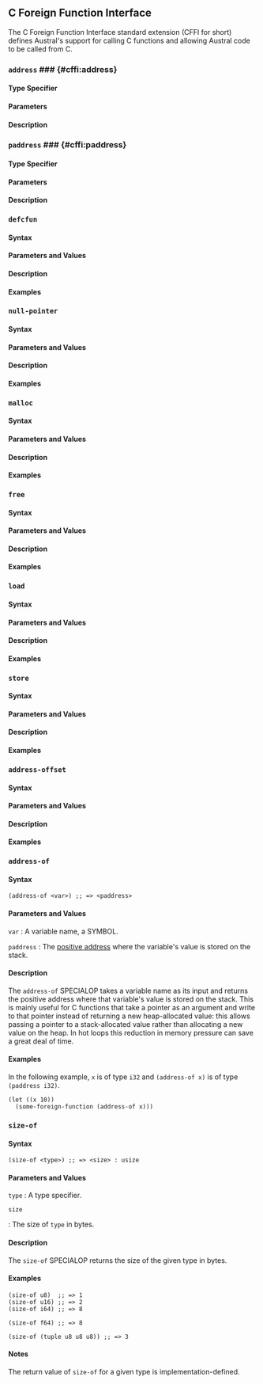 ## C Foreign Function Interface

The C Foreign Function Interface standard extension (CFFI for short) defines
Austral's support for calling C functions and allowing Austral code to be called
from C.

### `address` ### {#cffi:address}

#### Type Specifier

#### Parameters

#### Description

### `paddress` ### {#cffi:paddress}

#### Type Specifier

#### Parameters

#### Description

### `defcfun`

#### Syntax

#### Parameters and Values

#### Description

#### Examples

### `null-pointer`

#### Syntax

#### Parameters and Values

#### Description

#### Examples

### `malloc`

#### Syntax

#### Parameters and Values

#### Description

#### Examples

### `free`

#### Syntax

#### Parameters and Values

#### Description

#### Examples

### `load`

#### Syntax

#### Parameters and Values

#### Description

#### Examples

### `store`

#### Syntax

#### Parameters and Values

#### Description

#### Examples

### `address-offset`

#### Syntax

#### Parameters and Values

#### Description

#### Examples

### `address-of`

#### Syntax

```
(address-of <var>) ;; => <paddress>
```

#### Parameters and Values

`var`
:   A variable name, a SYMBOL.

`paddress`
:   The [positive address](#cffi:paddress) where the variable's value is stored
    on the stack.

#### Description

The `address-of` SPECIALOP takes a variable name as its input and returns the
positive address where that variable's value is stored on the stack. This is
mainly useful for C functions that take a pointer as an argument and write to
that pointer instead of returning a new heap-allocated value: this allows
passing a pointer to a stack-allocated value rather than allocating a new value
on the heap. In hot loops this reduction in memory pressure can save a great
deal of time.

#### Examples

In the following example, `x` is of type `i32` and `(address-of x)` is of type
`(paddress i32)`.

```
(let ((x 10))
  (some-foreign-function (address-of x)))
```

### `size-of`

#### Syntax

```
(size-of <type>) ;; => <size> : usize
```

#### Parameters and Values

`type`
:   A type specifier.

`size`

:   The size of `type` in bytes.

#### Description

The `size-of` SPECIALOP returns the size of the given type in bytes.

#### Examples

```
(size-of u8)  ;; => 1
(size-of u16) ;; => 2
(size-of i64) ;; => 8

(size-of f64) ;; => 8

(size-of (tuple u8 u8 u8)) ;; => 3
```

#### Notes

The return value of `size-of` for a given type is implementation-defined.
